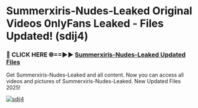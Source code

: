 # Summerxiris-Nudes-Leaked Original Videos 0nlyFans Leaked - Files Updated! (sdij4)

<h3>🔴 CLICK HERE 🌐==►► <a href="https://tinyurl.com/yc6ubb5a" rel="nofollow">Summerxiris-Nudes-Leaked Updated Files</a></h3>

Get Summerxiris-Nudes-Leaked and all content. Now you can access all videos and pictures of Summerxiris-Nudes-Leaked. New Updated Files 2025!

[![sdij4](https://i.imgur.com/7eu0CRL.gif)](https://tinyurl.com/yc6ubb5a)
